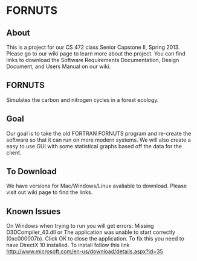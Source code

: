 FORNUTS
=======
## About
This is a project for our CS 472 class Senior Capstone II, Spring 2013.
Please go to our wiki page to learn more about the project. You can find links to download the Software Requirements Documentation, Design Document, and Users Manual on our wiki.

## FORNUTS
Simulates the carbon and nitrogen cycles in a forest ecology.

## Goal
Our goal is to take the old FORTRAN FORNUTS program and re-create the software so that it can run on more modern systems. We will also create a easy to use GUI with some statistical graphs based off the data for the client.

## To Download
We have versions for Mac/Windows/Linux avaliable to download.
Please visit out wiki page to find the links.

## Known Issues
On Windows when trying to run you will get errors: Missing D3DCompiler_43.dll or The application was unable to start correctly (0xc000007b). Click OK to close the application.
To fix this you need to have DirectX 10 installed. To install follow this link http://www.microsoft.com/en-us/download/details.aspx?id=35
